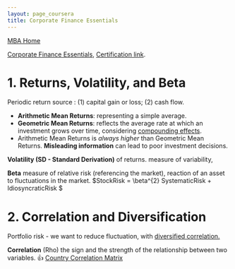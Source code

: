 ```yaml
---
layout: page_coursera
title: Corporate Finance Essentials
---
```


[MBA Home](../../0index)

[Corporate Finance Essentials](https://www.coursera.org/learn/corporate-finance-essentials/home/week/1), [Certification link](https://www.coursera.org/account/accomplishments/verify/).


# 1. Returns, Volatility, and Beta

Periodic return source : (1) capital gain or loss; (2) cash flow.
* **Arithmetic Mean Returns**: representing a simple average.
* **Geometric Mean Returns**: reflects the average rate at which an investment grows over time, considering <u>compounding effects</u>.
* Arithmetic Mean Returns is *always higher* than Geometric Mean Returns. **Misleading information** can lead to poor investment decisions.

**Volatility (SD - Standard Derivation)** of returns. measure of variability,

**Beta** measure of relative risk (referencing the market), reaction of an asset to fluctuations in the market. $StockRisk = \beta^{2} SystematicRisk + IdiosyncraticRisk $

# 2. Correlation and Diversification

Portfolio risk - we want to reduce fluctuation, with <u>diversified correlation.</u>

**Correlation** (Rho) the sign and the strength of the relationship between two variables.
👍 [Country Correlation Matrix](https://www.msci.com/zh/research-and-insights/global-investing-trends/global-country-correlation-matrix)
